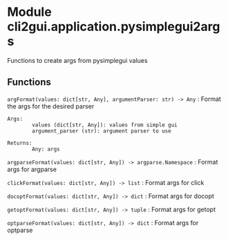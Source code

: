 Module cli2gui.application.pysimplegui2args
===========================================
Functions to create args from pysimplegui values

Functions
---------

    
`argFormat(values: dict[str, Any], argumentParser: str) ‑> Any`
:   Format the args for the desired parser
    
    Args:
            values (dict[str, Any]): values from simple gui
            argument_parser (str): argument parser to use
    
    Returns:
            Any: args

    
`argparseFormat(values: dict[str, Any]) ‑> argparse.Namespace`
:   Format args for argparse

    
`clickFormat(values: dict[str, Any]) ‑> list`
:   Format args for click

    
`docoptFormat(values: dict[str, Any]) ‑> dict`
:   Format args for docopt

    
`getoptFormat(values: dict[str, Any]) ‑> tuple`
:   Format args for getopt

    
`optparseFormat(values: dict[str, Any]) ‑> dict`
:   Format args for optparse